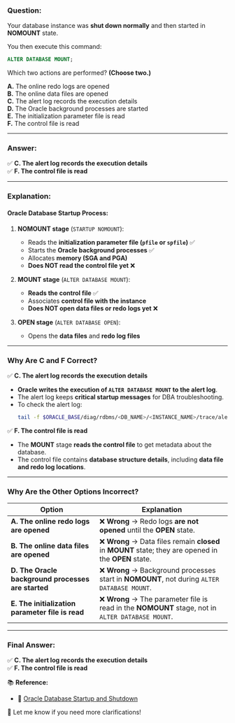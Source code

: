 ### **Question:**  
Your database instance was **shut down normally** and then started in **NOMOUNT** state.  

You then execute this command:  
```sql
ALTER DATABASE MOUNT;
```
Which two actions are performed? **(Choose two.)**  

**A.** The online redo logs are opened  
**B.** The online data files are opened  
**C.** The alert log records the execution details  
**D.** The Oracle background processes are started  
**E.** The initialization parameter file is read  
**F.** The control file is read  

---

### **Answer:**  
✅ **C. The alert log records the execution details**  
✅ **F. The control file is read**  

---

### **Explanation:**  

#### **Oracle Database Startup Process:**
1. **NOMOUNT stage** (`STARTUP NOMOUNT`):  
   - Reads the **initialization parameter file (`pfile` or `spfile`)** ✅  
   - Starts the **Oracle background processes** ✅  
   - Allocates **memory (SGA and PGA)**  
   - **Does NOT read the control file yet** ❌  

2. **MOUNT stage** (`ALTER DATABASE MOUNT`):  
   - **Reads the control file** ✅  
   - Associates **control file with the instance**  
   - **Does NOT open data files or redo logs yet** ❌  

3. **OPEN stage** (`ALTER DATABASE OPEN`):  
   - Opens the **data files** and **redo log files**  

---

### **Why Are C and F Correct?**  

✅ **C. The alert log records the execution details**  
- **Oracle writes the execution of `ALTER DATABASE MOUNT` to the alert log**.  
- The alert log keeps **critical startup messages** for DBA troubleshooting.  
- To check the alert log:  
  ```sh
  tail -f $ORACLE_BASE/diag/rdbms/<DB_NAME>/<INSTANCE_NAME>/trace/alert_<INSTANCE_NAME>.log
  ```

✅ **F. The control file is read**  
- The **MOUNT** stage **reads the control file** to get metadata about the database.  
- The control file contains **database structure details**, including **data file and redo log locations**.  

---

### **Why Are the Other Options Incorrect?**  

| Option | Explanation |
|--------|------------|
| **A. The online redo logs are opened** | ❌ **Wrong** → Redo logs **are not opened** until the **OPEN** state. |
| **B. The online data files are opened** | ❌ **Wrong** → Data files remain **closed** in **MOUNT** state; they are opened in the **OPEN** state. |
| **D. The Oracle background processes are started** | ❌ **Wrong** → Background processes start in **NOMOUNT**, not during `ALTER DATABASE MOUNT`. |
| **E. The initialization parameter file is read** | ❌ **Wrong** → The parameter file is read in the **NOMOUNT** stage, not in `ALTER DATABASE MOUNT`. |

---

### **Final Answer:**  
✅ **C. The alert log records the execution details**  
✅ **F. The control file is read**  

📚 **Reference:**  
- 🔹 [Oracle Database Startup and Shutdown](https://docs.oracle.com/en/database/oracle/oracle-database/19/admin/starting-and-shutting-down.html)  

🚀 Let me know if you need more clarifications!
